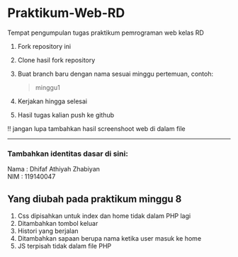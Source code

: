 # Praktikum-Web-RD

Tempat pengumpulan tugas praktikum pemrograman web kelas RD

1. Fork repository ini 
2. Clone hasil fork repository
3. Buat branch baru dengan nama sesuai minggu pertemuan, contoh:
    > minggu1
 
4. Kerjakan hingga selesai
5. Hasil tugas kalian push ke github

:bangbang:
jangan lupa tambahkan hasil screenshoot web di dalam file

<hr>

### Tambahkan identitas dasar di sini: 

Nama  : Dhifaf Athiyah Zhabiyan
<br>
NIM   : 119140047

## Yang diubah pada praktikum minggu 8

1. Css dipisahkan untuk index dan home tidak dalam PHP lagi
2. Ditambahkan tombol keluar
3. Histori yang berjalan
4. Ditambahkan sapaan berupa nama ketika user masuk ke home
5. JS terpisah tidak dalam file PHP

